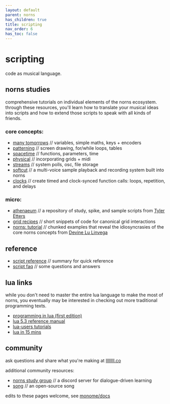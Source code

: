 ```yaml
---
layout: default
parent: norns
has_children: true
title: scripting
nav_order: 6
has_toc: false
---
```


# scripting

code as musical language.

## norns studies

comprehensive tutorials on individual elements of the norns ecosystem. through these resources, you'll learn how to translate your musical ideas into scripts and how to extend those scripts to speak with all kinds of friends.

### core concepts:

- [many tomorrows](../study-1/) // variables, simple maths, keys + encoders
- [patterning](../study-2/) // screen drawing, for/while loops, tables
- [spacetime](../study-3/) // functions, parameters, time
- [physical](../study-4/) // incorporating grids + midi
- [streams](../study-5/) // system polls, osc, file storage
- [softcut](../softcut/) // a multi-voice sample playback and recording system built into norns
- [clocks](../clocks/) // create timed and clock-synced function calls: loops, repetition, and delays

### micro:
- [athenaeum](https://github.com/northern-information/athenaeum) // a repository of study, spike, and sample scripts from [Tyler Etters](https://nor.the-rn.info)
- [grid recipes](../grid-recipes/) // short snippets of code for canonical grid interactions
- [norns: tutorial](https://llllllll.co/t/norns-tutorial/23241) // chunked examples that reveal the idiosyncrasies of the core norns concepts from [Devine Lu Linvega](https://xxiivv.com)

## reference

- [script reference](../script-reference) // summary for quick reference
- [script faq](../script-faq) // some questions and answers

## lua links

while you don't need to master the entire lua language to make the most of norns, you eventually may be interested in checking out more traditional programming texts.

- [programming in lua (first edition)](https://www.lua.org/pil/contents.html)
- [lua 5.3 reference manual](https://www.lua.org/manual/5.3/)
- [lua-users tutorials](http://lua-users.org/wiki/TutorialDirectory)
- [lua in 15 mins](http://tylerneylon.com/a/learn-lua/)


## community

ask questions and share what you're making at [llllllll.co](https://llllllll.co/t/norns-studies/14109)

additional community resources:

- [norns study group](https://study.norns.online) // a discord server for dialogue-driven learning
- [song](llllllll.co/t/39437) // an open-source song

edits to these pages welcome, see [monome/docs](http://github.com/monome/docs)
